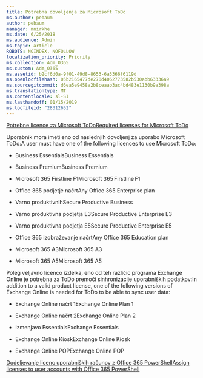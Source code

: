 ```yaml
---
title: Potrebna dovoljenja za Microsoft ToDo
ms.author: pebaum
author: pebaum
manager: mnirkhe
ms.date: 6/25/2018
ms.audience: Admin
ms.topic: article
ROBOTS: NOINDEX, NOFOLLOW
localization_priority: Priority
ms.collection: Adm_O365
ms.custom: Adm_O365
ms.assetid: b2cf6d0a-9f01-49d8-8653-6a3366f6119d
ms.openlocfilehash: 05b2165477de270d4062773582b530abb63336a9
ms.sourcegitcommit: d6ea5e9458a2b8ceaab3ac4bd483e1130b9a398a
ms.translationtype: MT
ms.contentlocale: sl-SI
ms.lasthandoff: 01/15/2019
ms.locfileid: "28312652"
---
```

[<span data-ttu-id="8b1f9-102">Potrebne licence za Microsoft ToDo</span><span class="sxs-lookup"><span data-stu-id="8b1f9-102">Required licenses for Microsoft ToDo</span></span>](https://support.office.com/article/381e9d1b-c500-49b5-973e-890fd86528d7.aspx)
  
<span data-ttu-id="8b1f9-103">Uporabnik mora imeti eno od naslednjih dovoljenj za uporabo Microsoft ToDo:</span><span class="sxs-lookup"><span data-stu-id="8b1f9-103">A user must have one of the following licences to use Microsoft ToDo:</span></span>
  
- <span data-ttu-id="8b1f9-104">Business Essentials</span><span class="sxs-lookup"><span data-stu-id="8b1f9-104">Business Essentials</span></span>
    
- <span data-ttu-id="8b1f9-105">Business Premium</span><span class="sxs-lookup"><span data-stu-id="8b1f9-105">Business Premium</span></span>
    
- <span data-ttu-id="8b1f9-106">Microsoft 365 Firstline F1</span><span class="sxs-lookup"><span data-stu-id="8b1f9-106">Microsoft 365 Firstline F1</span></span>
    
- <span data-ttu-id="8b1f9-107">Office 365 podjetje načrt</span><span class="sxs-lookup"><span data-stu-id="8b1f9-107">Any Office 365 Enterprise plan</span></span>
    
- <span data-ttu-id="8b1f9-108">Varno produktivnih</span><span class="sxs-lookup"><span data-stu-id="8b1f9-108">Secure Productive Business</span></span>
    
- <span data-ttu-id="8b1f9-109">Varno produktivna podjetja E3</span><span class="sxs-lookup"><span data-stu-id="8b1f9-109">Secure Productive Enterprise E3</span></span>
    
- <span data-ttu-id="8b1f9-110">Varno produktivna podjetja E5</span><span class="sxs-lookup"><span data-stu-id="8b1f9-110">Secure Productive Enterprise E5</span></span>
    
- <span data-ttu-id="8b1f9-111">Office 365 izobraževanje načrt</span><span class="sxs-lookup"><span data-stu-id="8b1f9-111">Any Office 365 Education plan</span></span>
    
- <span data-ttu-id="8b1f9-112">Microsoft 365 A3</span><span class="sxs-lookup"><span data-stu-id="8b1f9-112">Microsoft 365 A3</span></span>
    
- <span data-ttu-id="8b1f9-113">Microsoft 365 A5</span><span class="sxs-lookup"><span data-stu-id="8b1f9-113">Microsoft 365 A5</span></span>
    
<span data-ttu-id="8b1f9-114">Poleg veljavno licenco izdelka, eno od teh različic programa Exchange Online je potrebna za ToDo premoči sinhronizacije uporabniških podatkov:</span><span class="sxs-lookup"><span data-stu-id="8b1f9-114">In addition to a valid product license, one of the following versions of Exchange Online is needed for ToDo to be able to sync user data:</span></span> 
  
- <span data-ttu-id="8b1f9-115">Exchange Online načrt 1</span><span class="sxs-lookup"><span data-stu-id="8b1f9-115">Exchange Online Plan 1</span></span>
    
- <span data-ttu-id="8b1f9-116">Exchange Online načrt 2</span><span class="sxs-lookup"><span data-stu-id="8b1f9-116">Exchange Online Plan 2</span></span>
    
- <span data-ttu-id="8b1f9-117">Izmenjavo Essentials</span><span class="sxs-lookup"><span data-stu-id="8b1f9-117">Exchange Essentials</span></span>
    
- <span data-ttu-id="8b1f9-118">Exchange Online Kiosk</span><span class="sxs-lookup"><span data-stu-id="8b1f9-118">Exchange Online Kiosk</span></span>
    
- <span data-ttu-id="8b1f9-119">Exchange Online POP</span><span class="sxs-lookup"><span data-stu-id="8b1f9-119">Exchange Online POP</span></span>
    
[<span data-ttu-id="8b1f9-120">Dodeljevanje licenc uporabniških računov z Office 365 PowerShell</span><span class="sxs-lookup"><span data-stu-id="8b1f9-120">Assign licenses to user accounts with Office 365 PowerShell</span></span>](https://docs.microsoft.com/en-us/office365/enterprise/powershell/assign-licenses-to-user-accounts-with-office-365-powershell )
  


